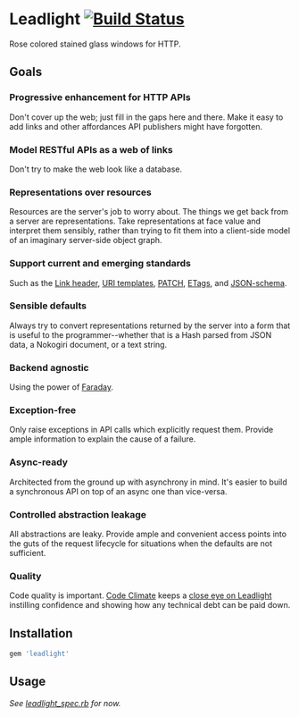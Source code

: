# Leadlight [![Build Status](https://secure.travis-ci.org/avdi/leadlight.png)](http://travis-ci.org/avdi/leadlight)

Rose colored stained glass windows for HTTP.


## Goals

### Progressive enhancement for HTTP APIs

Don't cover up the web; just fill in the gaps here and there. Make it easy to
add links and other affordances API publishers might have forgotten.

### Model RESTful APIs as a web of links

Don't try to make the web look like a database.

### Representations over resources

Resources are the server's job to worry about. The things we get back from a
server are representations. Take representations at face value and interpret
them sensibly, rather than trying to fit them into a client-side model of an
imaginary server-side object graph.

### Support current and emerging standards

Such as the [Link header][], [URI templates][], [PATCH][], [ETags][], and
[JSON-schema][].

### Sensible defaults

Always try to convert representations returned by the server into a form that is
useful to the programmer--whether that is a Hash parsed from JSON data, a
Nokogiri document, or a text string.

### Backend agnostic

Using the power of [Faraday][].

### Exception-free

Only raise exceptions in API calls which explicitly request them. Provide ample
information to explain the cause of a failure.

### Async-ready

Architected from the ground up with asynchrony in mind. It's easier to build a
synchronous API on top of an async one than vice-versa.

### Controlled abstraction leakage

All abstractions are leaky. Provide ample and convenient access points into the
guts of the request lifecycle for situations when the defaults are not
sufficient.

### Quality

Code quality is important. [Code Climate][] keeps a
[close eye on Leadlight][leadlight_climate] instilling confidence and showing
how any technical debt can be paid down.


[link header]:       http://tools.ietf.org/html/draft-nottingham-http-link-header
[uri templates]:     http://tools.ietf.org/html/draft-gregorio-uritemplate
[patch]:             http://tools.ietf.org/html/rfc5789
[etags]:             http://www.w3.org/Protocols/rfc2616/rfc2616-sec14.html#sec14.19
[json-schema]:       http://tools.ietf.org/html/draft-zyp-json-schema
[faraday]:           https://github.com/technoweenie/faraday
[code climate]:      https://codeclimate.com
[leadlight_climate]: https://codeclimate.com/github/avdi/leadlight


## Installation

```ruby
gem 'leadlight'
```

## Usage

_See
[leadlight_spec.rb](https://github.com/avdi/leadlight/blob/master/spec/leadlight_spec.rb)
for now._
